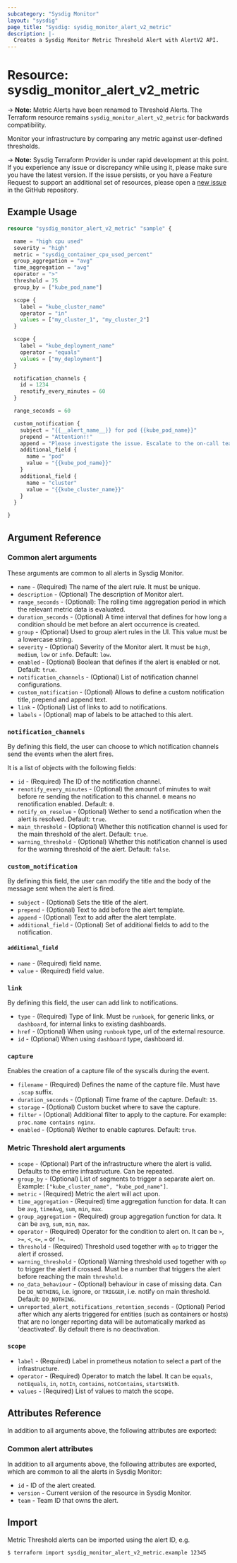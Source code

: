 ```yaml
---
subcategory: "Sysdig Monitor"
layout: "sysdig"
page_title: "Sysdig: sysdig_monitor_alert_v2_metric"
description: |-
  Creates a Sysdig Monitor Metric Threshold Alert with AlertV2 API.
---
```


# Resource: sysdig_monitor_alert_v2_metric

-> **Note:** Metric Alerts have been renamed to Threshold Alerts. The Terraform resource remains `sysdig_monitor_alert_v2_metric` for backwards compatibility.

Monitor your infrastructure by comparing any metric against user-defined thresholds.

-> **Note:** Sysdig Terraform Provider is under rapid development at this point. If you experience any issue or discrepancy while using it, please make sure you have the latest version. If the issue persists, or you have a Feature Request to support an additional set of resources, please open a [new issue](https://github.com/sysdiglabs/terraform-provider-sysdig/issues/new) in the GitHub repository.

## Example Usage

```terraform
resource "sysdig_monitor_alert_v2_metric" "sample" {

  name = "high cpu used"
  severity = "high"
  metric = "sysdig_container_cpu_used_percent"
  group_aggregation = "avg"
  time_aggregation = "avg"
  operator = ">"
  threshold = 75
  group_by = ["kube_pod_name"]

  scope {
    label = "kube_cluster_name"
    operator = "in"
    values = ["my_cluster_1", "my_cluster_2"]
  }

  scope {
    label = "kube_deployment_name"
    operator = "equals"
    values = ["my_deployment"]
  }

  notification_channels {
    id = 1234
    renotify_every_minutes = 60
  }

  range_seconds = 60

  custom_notification {
    subject = "{{__alert_name__}} for pod {{kube_pod_name}}"
    prepend = "Attention!!"
    append = "Please investigate the issue. Escalate to the on-call team if needed."
    additional_field {
      name = "pod"
      value = "{{kube_pod_name}}"
    }
    additional_field {
      name = "cluster"
      value = "{{kube_cluster_name}}"
    }
  }

}

```

## Argument Reference

### Common alert arguments

These arguments are common to all alerts in Sysdig Monitor.

* `name` - (Required) The name of the alert rule. It must be unique.
* `description` - (Optional) The description of Monitor alert.
* `range_seconds` - (Optional): The rolling time aggregation period in which the relevant metric data is evaluated.
* `duration_seconds` - (Optional) A time interval that defines for how long a condition should be met before an alert occurrence is created.
* `group` - (Optional) Used to group alert rules in the UI. This value must be a lowercase string.
* `severity` - (Optional) Severity of the Monitor alert. It must be `high`, `medium`, `low` or `info`. Default: `low`.
* `enabled` - (Optional) Boolean that defines if the alert is enabled or not. Default: `true`.
* `notification_channels` - (Optional) List of notification channel configurations.
* `custom_notification` - (Optional) Allows to define a custom notification title, prepend and append text.
* `link` - (Optional) List of links to add to notifications.
* `labels` - (Optional) map of labels to be attached to this alert.

### `notification_channels`

By defining this field, the user can choose to which notification channels send the events when the alert fires.

It is a list of objects with the following fields:
* `id` - (Required) The ID of the notification channel.
* `renotify_every_minutes` - (Optional) the amount of minutes to wait before re sending the notification to this channel. `0` means no renotification enabled. Default: `0`.
* `notify_on_resolve` - (Optional) Wether to send a notification when the alert is resolved. Default: `true`.
* `main_threshold` - (Optional) Whether this notification channel is used for the main threshold of the alert. Default: `true`.
* `warning_threshold` - (Optional) Whether this notification channel is used for the warning threshold of the alert. Default: `false`.

### `custom_notification`

By defining this field, the user can modify the title and the body of the message sent when the alert is fired.

* `subject` - (Optional) Sets the title of the alert.
* `prepend` - (Optional) Text to add before the alert template.
* `append` - (Optional) Text to add after the alert template.
* `additional_field` - (Optional) Set of additional fields to add to the notification.

#### `additional_field`
* `name` - (Required) field name.
* `value` - (Required) field value.

### `link`

By defining this field, the user can add link to notifications.

* `type` - (Required) Type of link. Must be `runbook`, for generic links, or `dashboard`, for internal links to existing dashboards.
* `href` - (Optional) When using `runbook` type, url of the external resource.
* `id` - (Optional) When using `dashboard` type, dashboard id.

### `capture`

Enables the creation of a capture file of the syscalls during the event.

* `filename` - (Required) Defines the name of the capture file. Must have `.scap` suffix.
* `duration_seconds` - (Optional) Time frame of the capture. Default: `15`.
* `storage` - (Optional) Custom bucket where to save the capture.
* `filter` - (Optional) Additional filter to apply to the capture. For example: `proc.name contains nginx`.
* `enabled` - (Optional) Wether to enable captures. Default: `true`.

### Metric Threshold alert arguments

* `scope` - (Optional) Part of the infrastructure where the alert is valid. Defaults to the entire infrastructure. Can be repeated.
* `group_by` - (Optional) List of segments to trigger a separate alert on. Example: `["kube_cluster_name", "kube_pod_name"]`.
* `metric` - (Required) Metric the alert will act upon.
* `time_aggregation` - (Required) time aggregation function for data. It can be `avg`, `timeAvg`, `sum`, `min`, `max`.
* `group_aggregation` - (Required) group aggregation function for data. It can be `avg`, `sum`, `min`, `max`.
* `operator` - (Required) Operator for the condition to alert on. It can be `>`, `>=`, `<`, `<=`, `=` or `!=`.
* `threshold` - (Required) Threshold used together with `op` to trigger the alert if crossed.
* `warning_threshold` - (Optional) Warning threshold used together with `op` to trigger the alert if crossed. Must be a number that triggers the alert before reaching the main `threshold`.
* `no_data_behaviour` - (Optional) behaviour in case of missing data. Can be `DO_NOTHING`, i.e. ignore, or `TRIGGER`, i.e. notify on main threshold. Default: `DO_NOTHING`.
* `unreported_alert_notifications_retention_seconds` - (Optional) Period after which any alerts triggered for entities (such as containers or hosts) that are no longer reporting data will be automatically marked as 'deactivated'. By default there is no deactivation.

### `scope`

* `label` - (Required) Label in prometheus notation to select a part of the infrastructure.
* `operator` - (Required) Operator to match the label. It can be `equals`, `notEquals`, `in`, `notIn`, `contains`, `notContains`, `startsWith`.
* `values` - (Required) List of values to match the scope.

## Attributes Reference

In addition to all arguments above, the following attributes are exported:

### Common alert attributes

In addition to all arguments above, the following attributes are exported, which are common to all the alerts in Sysdig Monitor:

* `id` - ID of the alert created.
* `version` - Current version of the resource in Sysdig Monitor.
* `team` - Team ID that owns the alert.


## Import

Metric Threshold alerts can be imported using the alert ID, e.g.

```
$ terraform import sysdig_monitor_alert_v2_metric.example 12345
```
